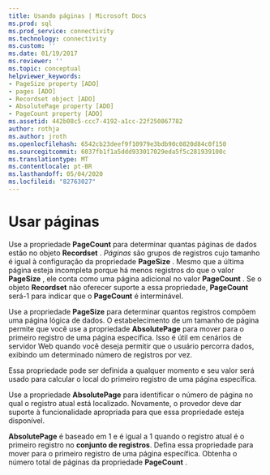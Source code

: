 ```yaml
---
title: Usando páginas | Microsoft Docs
ms.prod: sql
ms.prod_service: connectivity
ms.technology: connectivity
ms.custom: ''
ms.date: 01/19/2017
ms.reviewer: ''
ms.topic: conceptual
helpviewer_keywords:
- PageSize property [ADO]
- pages [ADO]
- Recordset object [ADO]
- AbsolutePage property [ADO]
- PageCount property [ADO]
ms.assetid: 442b08c5-ccc7-4192-a1cc-22f250867782
author: rothja
ms.author: jroth
ms.openlocfilehash: 6542cb23deef9f10979e3bdb90c0820d84c0f150
ms.sourcegitcommit: 6037fb1f1a5ddd933017029eda5f5c281939100c
ms.translationtype: MT
ms.contentlocale: pt-BR
ms.lasthandoff: 05/04/2020
ms.locfileid: "82763027"
---
```

# <a name="using-pages"></a>Usar páginas
Use a propriedade **PageCount** para determinar quantas páginas de dados estão no objeto **Recordset** . *Páginas* são grupos de registros cujo tamanho é igual à configuração da propriedade **PageSize** . Mesmo que a última página esteja incompleta porque há menos registros do que o valor **PageSize** , ele conta como uma página adicional no valor **PageCount** . Se o objeto **Recordset** não oferecer suporte a essa propriedade, **PageCount** será-1 para indicar que o **PageCount** é interminável.  
  
 Use a propriedade **PageSize** para determinar quantos registros compõem uma página lógica de dados. O estabelecimento de um tamanho de página permite que você use a propriedade **AbsolutePage** para mover para o primeiro registro de uma página específica. Isso é útil em cenários de servidor Web quando você deseja permitir que o usuário percorra dados, exibindo um determinado número de registros por vez.  
  
 Essa propriedade pode ser definida a qualquer momento e seu valor será usado para calcular o local do primeiro registro de uma página específica.  
  
 Use a propriedade **AbsolutePage** para identificar o número de página no qual o registro atual está localizado. Novamente, o provedor deve dar suporte à funcionalidade apropriada para que essa propriedade esteja disponível.  
  
 **AbsolutePage** é baseado em 1 e é igual a 1 quando o registro atual é o primeiro registro no **conjunto de registros**. Defina essa propriedade para mover para o primeiro registro de uma página específica. Obtenha o número total de páginas da propriedade **PageCount** .
